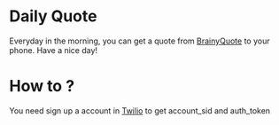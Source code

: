 # Daily Quote
Everyday in the morning, you can get a quote from [BrainyQuote](https://www.brainyquote.com) to your phone. Have a nice day!

# How to ?
You need sign up a account in [Twilio](https://www.twilio.com) to get account_sid and auth_token
